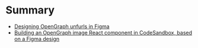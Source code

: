 # Summary

- [Designing OpenGraph unfurls in Figma](./lessons/01-figma-designing-opengraph-unfurls-in-figma.md)
- [Building an OpenGraph image React component in CodeSandbox, based on a Figma design](./lessons/02-react-building-an-opengraph-image-react-component-in-codesandbox-based-on-a-figma-design.md)
